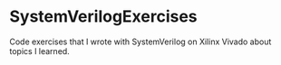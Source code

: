 # SystemVerilogExercises
Code exercises that I wrote with SystemVerilog on Xilinx Vivado about topics I learned.
